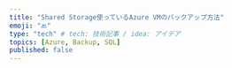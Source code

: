 ```yaml
---
title: "Shared Storage使っているAzure VMのバックアップ方法"
emoji: "🔙"
type: "tech" # tech: 技術記事 / idea: アイデア
topics: [Azure, Backup, SQL]
published: false
---
```

